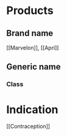 # Products

## Brand name
[[Marvelon]], [[Apri]]

## Generic name


### Class


# Indication
[[Contraception]]
